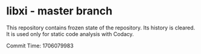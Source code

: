 # libxi - master branch

This repository contains frozen state of the repository.
Its history is cleared. It is used only for static code
analysis with Codacy.

Commit Time: 1706079983